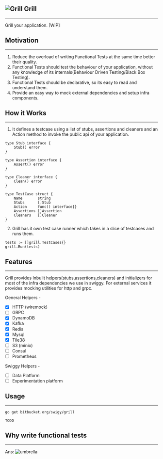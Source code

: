 ![Grill](https://image.flaticon.com/icons/png/128/114/114873.png) Grill
---
---
Grill your application. [WIP]

## Motivation
* * *
1. Reduce the overload of writing Functional Tests at the same time better their quality.
2. Functional Tests should test the behaviour of your application, without any knowledge of its internals(Behaviour Driven Testing/Black Box Testing).
3. Functional Tests should be declarative, so its easy to read and understand them.
4. Provide an easy way to mock external dependencies and setup infra components.


## How it Works
* * *
1) It defines a testcase using a list of stubs, assertions and cleaners and an Action method to invoke the public api of your application.
```
type Stub interface {
	Stub() error
}

type Assertion interface {
	Assert() error
}

type Cleaner interface {
	Clean() error
}

type TestCase struct {
	Name       string
	Stubs      []Stub
	Action     func() interface{}
	Assertions []Assertion
	Cleaners   []Cleaner
}
```

2) Grill has it own test case runner which takes in a slice of testcases and runs them.
```	
tests := []grill.TestCases{}
grill.Run(tests)
```

## Features
* * *
Grill provides Inbuilt helpers(stubs,assertions,cleaners) and initializers for most of the infra dependencies we use in swiggy. For external services it provides mocking utilities for http and grpc.

General Helpers -

 - [x] HTTP (wiremock)
 - [ ] GRPC
 - [x] DynamoDB
 - [x] Kafka
 - [x] Redis
 - [x] Mysql
 - [x] Tile38
 - [ ] S3 (minio)
 - [ ] Consul
 - [ ] Prometheus

 Swiggy  Helpers -
 
 - [ ] Data Platform
 - [ ] Experimentation platform
 
## Usage 
* * *
```
go get bitbucket.org/swigy/grill
```
```
TODO
```

## Why write functional tests
* * *
Ans:
![umbrella](https://media.tenor.com/images/74be340020f6b91b66065b51abae7a76/tenor.gif)

